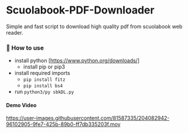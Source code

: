 # Scuolabook-PDF-Downloader
Simple and fast script to download high quality pdf from scuolabook web reader. 
### 📝 How to use
- install python [https://www.python.org/downloads/]
   - install pip or pip3
- install required imports
   - `pip install fitz`
   - `pip install bs4`
- run `python3/py sbkDL.py`

#### Demo Video



https://user-images.githubusercontent.com/81587335/204082942-96102905-9fe7-425b-89b0-ff7db335203f.mov
